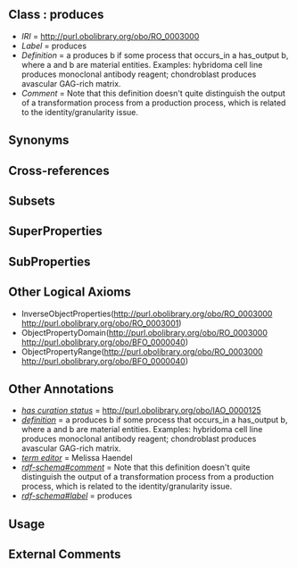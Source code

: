 
## Class : produces

 * *IRI* = http://purl.obolibrary.org/obo/RO_0003000
 * *Label* = produces
 * *Definition* = a produces b if some process that occurs_in a has_output b, where a and b are material entities. Examples: hybridoma cell line produces monoclonal antibody reagent; chondroblast produces avascular GAG-rich matrix.
 * *Comment* = Note that this definition doesn't quite distinguish the output of a transformation process from a production process, which is related to the identity/granularity issue.

## Synonyms


## Cross-references


## Subsets


## SuperProperties


## SubProperties


## Other Logical Axioms

 * InverseObjectProperties(<http://purl.obolibrary.org/obo/RO_0003000> <http://purl.obolibrary.org/obo/RO_0003001>)
 * ObjectPropertyDomain(<http://purl.obolibrary.org/obo/RO_0003000> <http://purl.obolibrary.org/obo/BFO_0000040>)
 * ObjectPropertyRange(<http://purl.obolibrary.org/obo/RO_0003000> <http://purl.obolibrary.org/obo/BFO_0000040>)

## Other Annotations

 * *[has curation status](../../IAO/14/IAO_0000114.md)* = http://purl.obolibrary.org/obo/IAO_0000125
 * *[definition](../../IAO/15/IAO_0000115.md)* = a produces b if some process that occurs_in a has_output b, where a and b are material entities. Examples: hybridoma cell line produces monoclonal antibody reagent; chondroblast produces avascular GAG-rich matrix.
 * *[term editor](../../IAO/17/IAO_0000117.md)* = Melissa Haendel
 * *[rdf-schema#comment](../../nt/rdf-schema#comment.md)* = Note that this definition doesn't quite distinguish the output of a transformation process from a production process, which is related to the identity/granularity issue.
 * *[rdf-schema#label](../../el/rdf-schema#label.md)* = produces

## Usage


## External Comments

